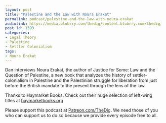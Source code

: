 ```yaml
---
layout: post
title: "Palestine and the Law with Noura Erakat"
permalink: podcast/palestine-and-the-law-with-noura-erakat
audiolink: https://media.blubrry.com/thedig/content.blubrry.com/thedig/The_Dig-EP_221-Noura.mp3
post_id: 1393
categories: 
- Legal Theory
- Palestine
- Settler Colonialism
tags: 
- Noura Erakat
---
```


Dan interviews Noura Erakat, the author of Justice for Some: Law and the Question of Palestine, a new book that analyzes the history of settler-colonialism in Palestine and the Palestinian struggle for liberation from just before the British mandate to the present through the lens of the law.

Thanks to Haymarket Books. Check out their huge selection of left-wing titles at 
[haymarketbooks.org](https://haymarketbooks.org)

Please support this podcast at 
[Patreon.com/TheDig](https://Patreon.com/TheDig). We need those of you who can support us to do so because we provide every episode free to all.